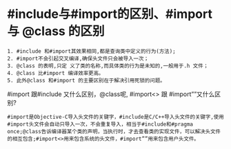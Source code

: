# #include与#import的区别、#import 与 @class 的区别

```
1. #include 和#import其效果相同,都是查询类中定义的行为(方法);
2. #import不会引起交叉编译,确保头文件只会被导入一次；
3. @class 的表明,只定 义了类的名称,而具体类的行为是未知的,一般用于.h 文件；
4. @class 比#import 编译效率更高。
5. 此外@class 和#import 的主要区别在于解决引用死锁的问题。
```

#import 跟#include 又什么区别，@class呢, #import<> 跟 #import””又什么区别?
```
#import是Objective-C导入头文件的关键字，#include是C/C++导入头文件的关键字,使用#import头文件会自动只导入一次，不会重复导入，相当于#include和#pragma once;@class告诉编译器某个类的声明，当执行时，才去查看类的实现文件，可以解决头文件的相互包含;#import<>用来包含系统的头文件，#import””用来包含用户头文件。
```